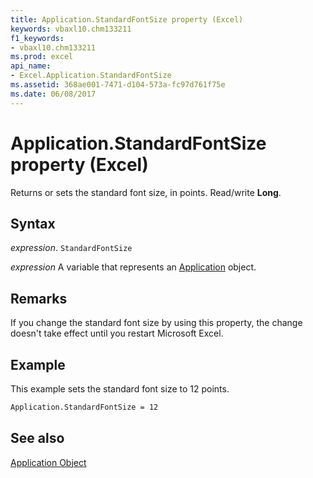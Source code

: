 ```yaml
---
title: Application.StandardFontSize property (Excel)
keywords: vbaxl10.chm133211
f1_keywords:
- vbaxl10.chm133211
ms.prod: excel
api_name:
- Excel.Application.StandardFontSize
ms.assetid: 368ae001-7471-d104-573a-fc97d761f75e
ms.date: 06/08/2017
---
```



# Application.StandardFontSize property (Excel)

Returns or sets the standard font size, in points. Read/write  **Long**.


## Syntax

_expression_. `StandardFontSize`

_expression_ A variable that represents an [Application](Excel.Application-graph-property.md) object.


## Remarks

If you change the standard font size by using this property, the change doesn't take effect until you restart Microsoft Excel.


## Example

This example sets the standard font size to 12 points.


```vb
Application.StandardFontSize = 12
```


## See also


[Application Object](Excel.Application(object).md)

